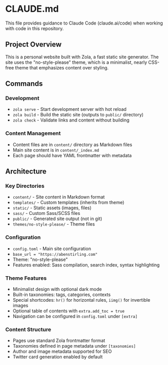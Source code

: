 # CLAUDE.md

This file provides guidance to Claude Code (claude.ai/code) when working with code in this repository.

## Project Overview

This is a personal website built with Zola, a fast static site generator. The site uses the "no-style-please" theme, which is a minimalist, nearly CSS-free theme that emphasizes content over styling.

## Commands

### Development
- `zola serve` - Start development server with hot reload
- `zola build` - Build the static site (outputs to `public/` directory)
- `zola check` - Validate links and content without building

### Content Management
- Content files are in `content/` directory as Markdown files
- Main site content is in `content/_index.md`
- Each page should have YAML frontmatter with metadata

## Architecture

### Key Directories
- `content/` - Site content in Markdown format
- `templates/` - Custom templates (inherits from theme)
- `static/` - Static assets (images, files)
- `sass/` - Custom Sass/SCSS files
- `public/` - Generated site output (not in git)
- `themes/no-style-please/` - Theme files

### Configuration
- `config.toml` - Main site configuration
- `base_url = "https://abenstirling.com"`
- Theme: "no-style-please" 
- Features enabled: Sass compilation, search index, syntax highlighting

### Theme Features
- Minimalist design with optional dark mode
- Built-in taxonomies: tags, categories, contexts
- Special shortcodes: `hr()` for horizontal rules, `iimg()` for invertible images
- Optional table of contents with `extra.add_toc = true`
- Navigation can be configured in `config.toml` under `[extra]`

### Content Structure
- Pages use standard Zola frontmatter format
- Taxonomies defined in page metadata under `[taxonomies]`
- Author and image metadata supported for SEO
- Twitter card generation enabled by default